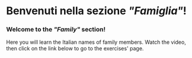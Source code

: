 <h1>Benvenuti nella sezione <i>"Famiglia"</i>!</h1>

<h3>Welcome to the <i>"Family"</i> section!</h3>
<p>Here you will learn the Italian names of family members.
  Watch the video, then click on the link below to go to the exercises' page.<p>
    
<hz>
